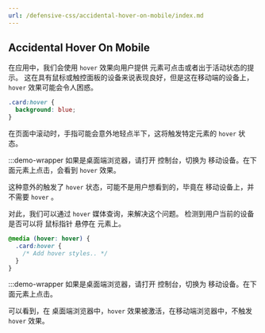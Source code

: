 ```yaml
---
url: /defensive-css/accidental-hover-on-mobile/index.md
---
```

## Accidental Hover On Mobile

在应用中，我们会使用 `hover` 效果向用户提供 元素可点击或者出于活动状态的提示。
这在具有鼠标或触控面板的设备来说表现良好，但是这在移动端的设备上， `hover` 效果可能会令人困惑。

```css
.card:hover {
  background: blue;
}
```

在页面中滚动时，手指可能会意外地轻点半下，这将触发特定元素的 `hover` 状态。

:::demo-wrapper
如果是桌面端浏览器，请打开 控制台，切换为 移动设备。在下面元素上点击，会看到 `hover` 效果。

这种意外的触发了 `hover` 状态，可能不是用户想看到的，毕竟在 移动设备上，并不需要 `hover` 。

对此，我们可以通过 `hover` 媒体查询，来解决这个问题。
检测到用户当前的设备是否可以将 鼠标指针 悬停在 元素上。

```css
@media (hover: hover) {
  .card:hover {
    /* Add hover styles.. */
  }
}
```

:::demo-wrapper
如果是桌面端浏览器，请打开 控制台，切换为 移动设备。在下面元素上点击。

可以看到，在 桌面端浏览器中，`hover` 效果被激活，在移动端浏览器中，不触发 `hover` 效果。
